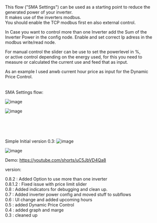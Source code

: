 This flow ("SMA Settings") can be used as a starting point to reduce the generated power of your inverter. \
It makes use of the inverters modbus. \
You should enable the TCP modbus first en also external control.

In Case you want to control more than one Inverter add the Sum of the Inverter Power in the config node.
Enable and set correct Ip adress in the modbus write/read node.

For manual control the slider can be use to set the powerlevel in %, \
or active control depending on the energy used, 
for this you need to measure or calculated the current use and feed that as input.

As an example I used anwb current hour price as input for the Dynamic Price Control.
\
\
\
SMA Settings flow:


![image](https://github.com/hansvanlin/SMA-Tripower-5.0---Active-Power-Control/assets/108009649/a6323ea4-b4d0-4a62-a42c-f63598dd7e85)


![image](https://github.com/hansvanlin/SMA-Tripower-5.0---Active-Power-Control/assets/108009649/ab43a8d0-e247-46f4-bcc2-e808cc980d1c)


\
\
\
\
Simple Initial version 0.3:
![image](https://github.com/hansvanlin/SMA-Tripower-5.0---Active-Power-Control/assets/108009649/4338902e-4a1e-412a-a1e0-e01d632cc6e8)

![image](https://github.com/hansvanlin/SMA-Tripower-5.0---Active-Power-Control/assets/108009649/9b491acc-ac40-4954-a5c4-6dec282a0050)








Demo: https://youtube.com/shorts/uC5JbVD4Qa8 





version: 

0.8.2 : Added Option to use more than one inverter\
0.8.1.2 : Fixed issue with price limit slider \
0.8 : Added indicators for debugging and clean up. \
0.7 : Added inverter power config and moved stuff to subflows \
0.6 : UI change and added upcoming hours \
0.5 : added Dynamic Price Control \
0.4 : added graph and marge \
0.3 : cleaned up 

  

